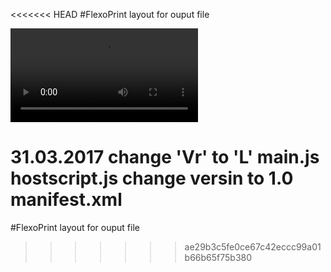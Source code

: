 <<<<<<< HEAD
#FlexoPrint layout for ouput file

![ai_layout](layout_demo.avi)

31.03.2017
change 'Vr' to 'L'
main.js
hostscript.js
change versin to 1.0
manifest.xml
=======
#FlexoPrint layout for ouput file
>>>>>>> ae29b3c5fe0ce67c42eccc99a01b66b65f75b380
